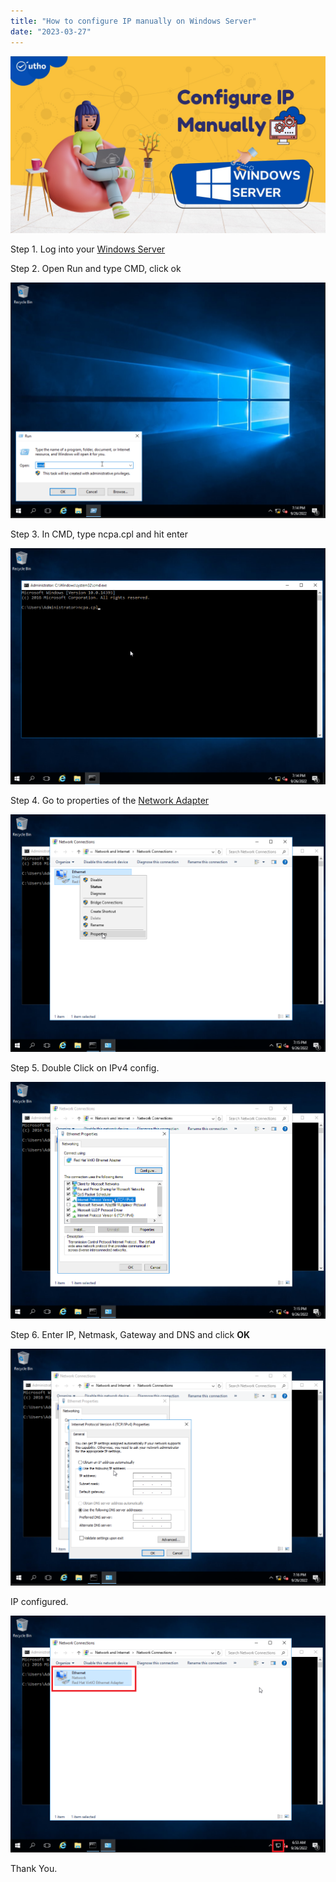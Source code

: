 ```yaml
---
title: "How to configure IP manually on Windows Server"
date: "2023-03-27"
---
```


![configure IP manually on Windows Server](images/How-to-configure-IP-manually-on-Windows-Server_utho.jpg)

Step 1. Log into your [Windows Server](https://www.microsoft.com/en-in/windows-server)

Step 2. Open Run and type CMD, click ok

![configure IP manually on Windows Server](images/Screenshot_1-22-1024x766.png)

Step 3. In CMD, type ncpa.cpl and hit enter

![configure IP manually on Windows Server](images/Screenshot_2-28.png)

Step 4. Go to properties of the [Network Adapter](https://utho.com/docs/tutorial/how-to-setup-network-driver-while-deploying-windows-server-with-custom-iso/)

![configure IP manually on Windows Server](images/Screenshot_4-24.png)

Step 5. Double Click on IPv4 config.

![configure IP manually on Windows Server](images/Screenshot_5-20.png)

Step 6. Enter IP, Netmask, Gateway and DNS and click **OK**

![configure IP manually on Windows Server](images/Screenshot_6-18-1024x771.png)

IP configured.

![](images/Screenshot_7-14.png)

Thank You.
